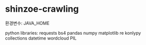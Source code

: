 # shinzoe-crawling
환경변수: JAVA_HOME

python libraries:
requests
bs4
pandas
numpy
matplotlib
re
konlypy
collections
datetime
wordcloud
PIL
